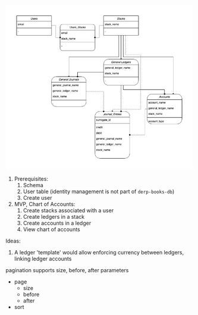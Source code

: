 ![IDE1FX diagram](./derp_books_idef1x_drawio.png)

1. Prerequisites:
   1. Schema
   1. User table (identity management is not part of `derp-books-db`)
   1. Create user
1. MVP, Chart of Accounts:
   1. Create stacks associated with a user
   1. Create ledgers in a stack
   1. Create accounts in a ledger
   1. View chart of accounts

Ideas:

1. A ledger 'template' would allow enforcing currency between ledgers, linking ledger accounts

pagination supports size, before, after parameters

- page
  - size
  - before
  - after
- sort
